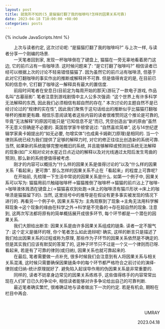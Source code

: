 ```yaml
---
layout: post
title: 就我所不知的(5_是猫猫打翻了我的咖啡吗?怎样的因果关系可靠)
date: 2023-04-18 T10:00:00 +08:00
categories: posts
---
```


{% include JavaScripts.html %}  

&emsp;&emsp;上次与读者约定, 这次讨论呢: “是猫猫打翻了我的咖啡吗?” 与上次一样, 与读者分享一个刚编的场景.  
&emsp;&emsp;一天笔者回到家, 发现一杯咖啡倒在了键盘上, 猫猫在一旁无辜地看着房门这边, 它的前爪沾有一些咖啡渍. 这时候问题来了: “是它打翻了咖啡吗?” 相信读者已经可以根据上次的讨论不轻易错怪猫猫了. 因为虽然它的前爪沾有咖啡渍, 但基于此对它打翻咖啡的事实作出的推断或解释并不可靠. 但是值得肯定的是, 在目前已知的信息中, 它打翻了咖啡这一解释具有最大的置信度.  
&emsp;&emsp;前段时间笔者在安息日(目前定为每周开始的那天)游玩了一款电子游戏, 作品名叫“古墓丽影”. 笔者注意到游戏剧情中主人公多次强调: “这个世界上有许多科学无法解释的东西, 因此我们必须相信有超自然的存在.” 本次讨论的主题自然不是已经讨论过的“规律的实在性”, 因此我们聚焦于这句话给出的推断似乎比猫猫打翻咖啡杯的推断更有趣. 相信乐意阅读笔者这些内容的读者很难赞同这个推论是可靠的, 毕竟“无法解释”的原因可能只是“已知信息不足”而已, 凭空创造出“新的原由”虽然不无意义但确是不必要的. 英国哲学家牛顿曾说过: “自然喜欢简单”, 这与14世纪逻辑学家奥卡姆提出的“如无必要, 勿增实体”(也成奥卡姆剃刀原理)是相同的. 当一个律则系统已经为我们提供了足够的解释力时, 对它的修正往往比创造新的系统可靠. 当然, 如果新的系统能够完整地概旧的系统, 并且能够解释或预测旧系统无法解释的现象(如广义相对论对水星近日点近动的解释以及对光线通过太阳后发生弯曲的预测), 那么新的系统便值得被考虑.  
&emsp;&emsp;刚才的内容可以概括为“什么样的因果关系是值得讨论的”以及“什么样的因果关系「看起来」更可靠”. 那么怎样的因果关系不止在「看起来」的程度上可靠呢?  
&emsp;&emsp;在开始前, 先梳理一下生活中常说的因果关系是什么. 如第一个例子中, 因果关系可以写为: 猫猫用前爪触碰咖啡杯->猫猫推倒了咖啡杯->猫猫的前爪沾上了咖啡->咖啡液体溅洒在键盘上(->猫猫喜欢到处跑->床上的咖啡渍有猫爪形状->床上的咖啡渍是猫猫留下的). 当然, 这里括号中的推导是在假设有更多事实被发现的情况下进行的. 再看另一个例子中, 因果关系写为: 主角观察到了现象->主角无法用科学解释现象->这个现象的缘由在科学之外->科学是不完备的->存在超自然的现象. 注意到, 这两次写法都将原有的简单概括展开成很多环节, 每个环节都是一个潜在的因果关系.  
&emsp;&emsp;我们大胆给出断言: 因果关系是由许多因果关系组成的链条. 读者一定不服气了: 这个定义是循环的呀, 你个笔者怎么如此诡辩呢! 确实, 这样的断言只是描述了我们给出因果关系的过程或称为原理, 那些作为子环节的因果关系依然是不确定的. 但是其实我们应该有默契的答案了的, 这种子环节只不过是一个又一个律则而已呀. 看起来, 若是有了可靠的律则(或归纳), 因果关系也就可靠起来的.  
&emsp;&emsp;在最后, 笔者需要做一点补充, 很多时候我们会注意到有人将因果关系与相关关系混淆, 这时候只需要确保因果链条中的每个环节都严格符合之前讨论的演绎-律则或归纳-统计原理就好了. 避免陷入起误导作用的伪因果关系是非常重要的.  
&emsp;&emsp;同样的, 读者不妨拿身边常见的因果关系练练手, 这些值得练手的内容常常出现在人们旷日已久的争论中, 相信读者能够对许多争论给出自己的可靠判断.  
&emsp;&emsp;最近笔者确实繁忙, 很难确证地与读者做出下一次的约定. 若是有机会, 期盼在栏目中再会.  

&emsp;&emsp;  
<p align="right">UMRAY</p>
<p align="right">2023.04.18</p>
